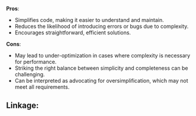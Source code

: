 **Pros**:
- Simplifies code, making it easier to understand and maintain.
- Reduces the likelihood of introducing errors or bugs due to complexity.
- Encourages straightforward, efficient solutions.

**Cons**:
- May lead to under-optimization in cases where complexity is necessary for performance.
- Striking the right balance between simplicity and completeness can be challenging.
- Can be interpreted as advocating for oversimplification, which may not meet all requirements.

**Linkage:**
- 